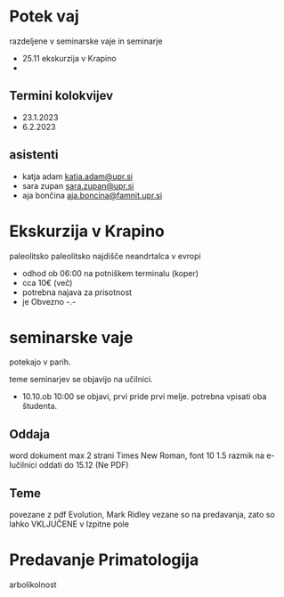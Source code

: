 # Potek vaj
razdeljene v seminarske vaje in seminarje


- 25.11 ekskurzija v Krapino
- 
## Termini kolokvijev
- 23.1.2023
- 6.2.2023

## asistenti 
- katja adam katja.adam@upr.si
- sara zupan sara.zupan@upr.si
- aja bončina aja.boncina@famnit.upr.si

# Ekskurzija v Krapino
paleolitsko paleolitsko najdišče neandrtalca v evropi
- odhod ob 06:00 na potniškem terminalu (koper)
- cca 10€ (več)
- potrebna najava za prisotnost
- je Obvezno -.-

# seminarske vaje
potekajo v parih.

teme seminarjev se objavijo na učilnici.
- 10.10.ob 10:00 se objavi, prvi pride prvi melje. potrebna vpisati oba študenta.

## Oddaja
word dokument max 2 strani Times New Roman, font 10 1.5 razmik
na e-lučilnici oddati do 15.12 (Ne PDF)

## Teme
povezane z pdf Evolution, Mark Ridley
vezane so na predavanja, zato so lahko VKLJUČENE v Izpitne pole


# Predavanje Primatologija

arbolikolnost
